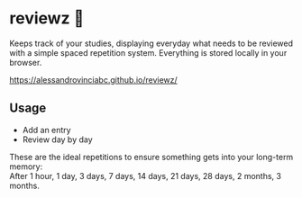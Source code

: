 # reviewz :notebook_with_decorative_cover:

Keeps track of your studies, displaying everyday what needs to be reviewed with a simple spaced repetition system. Everything is stored locally in your browser.

https://alessandrovinciabc.github.io/reviewz/

## Usage

* Add an entry
* Review day by day

These are the ideal repetitions to ensure something gets into your long-term memory:\
After 1 hour, 1 day, 3 days, 7 days, 14 days, 21 days, 28 days, 2 months, 3 months.